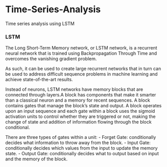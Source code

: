 # Time-Series-Analysis
Time series analysis using LSTM

### LSTM
  The Long Short-Term Memory network, or LSTM network, is a recurrent neural network that is trained using Backpropagation Through Time and overcomes the vanishing gradient problem.
  
  As such, it can be used to create large recurrent networks that in turn can be used to address difficult sequence problems in machine learning and achieve state-of-the-art results.
 
  Instead of neurons, LSTM networks have memory blocks that are connected through layers.A block has components that make it smarter than a classical neuron and a memory for recent sequences. A block contains gates that manage the block’s state and output. A block operates upon an input sequence and each gate within a block uses the sigmoid activation units to control whether they are triggered or not, making the change of state and addition of information flowing through the block conditional.
  
  There are three types of gates within a unit:
      -  Forget Gate: conditionally decides what information to throw away from the block.
      -  Input Gate: conditionally decides which values from the input to update the memory state.
      -  Output Gate: conditionally decides what to output based on input and the memory of the block.
     
